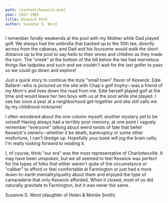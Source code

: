 ```yaml
---
path: /content/keswick-pool
year: 1947-1965
title: Keswick Pool
author: Suzanne S. Word
---
```


I remember fondly weekends at the pool with my Mother while Dad played golf.  We always had the umbrella that backed up to the 10th tee, directly across from the cabanas, and Dad and his foursome would walk the short distance up to the pool to say hello to their wives and children as they made the turn.  The "creek" at the bottom of the hill below the tee had marvelous things like tadpoles and such and we couldn't wait for the last golfer to pass so we could go down and explore!

Just a quick story to continue the truly "small town" flavor of Keswick:  Edie Ballard--who is pictured on the site with Chap's golf trophy--was a friend of my Mom's and lives down the road from me.  Edie herself played golf at the time and would leave her two boys with us at the pool while she played.  I see her once a year at a neighborhood get-together and she still calls me by my childhood nickname!

I often wondered about the one column myself; another mystery yet to be solved!  Having always had a terribly poor memory, at one point I vaguely remember "everyone" talking about weird twists of fate that befell Keswick's owners--whether it be death, bankruptcy or some other misfortune, I can't dredge up.  Hopefully your book will jog the brain cells; I'm really looking forward to reading it.

I, of course, think "our era" was the most representative of Charlottesville.  It may have been unspoken, but we all seemed to feel Keswick was perfect for the types of folks that either weren't quite of the circumstance or "caliber" to afford or feel comfortable at Farmington or just had a more down-to-earth mentality/quality about them and enjoyed the type of camaraderie that only Keswick afforded.  When it closed, most of us did naturally gravitate to Farmington, but it was never the same.

Suzanne S. Word (daughter of Helen &amp; Montie Smith)